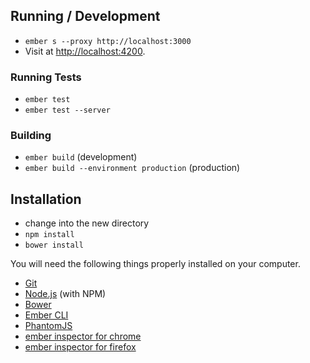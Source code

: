 ## Running / Development

* `ember s --proxy http://localhost:3000`
* Visit at [http://localhost:4200](http://localhost:4200).

### Running Tests

* `ember test`
* `ember test --server`

### Building

* `ember build` (development)
* `ember build --environment production` (production)

## Installation

* change into the new directory
* `npm install`
* `bower install`

You will need the following things properly installed on your computer.

* [Git](http://git-scm.com/)
* [Node.js](http://nodejs.org/) (with NPM)
* [Bower](http://bower.io/)
* [Ember CLI](http://www.ember-cli.com/)
* [PhantomJS](http://phantomjs.org/)
* [ember inspector for chrome](https://chrome.google.com/webstore/detail/ember-inspector/bmdblncegkenkacieihfhpjfppoconhi)
* [ember inspector for firefox](https://addons.mozilla.org/en-US/firefox/addon/ember-inspector/)

